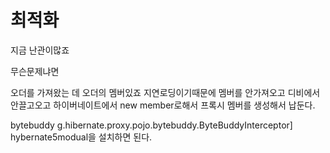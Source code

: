 # 최적화 

지금 난관이많죠 

무슨문제냐면

오더를 가져왔는 데 오더의 멤버있죠 
지연로딩이기때문에 멤버를 안가져오고
디비에서 안끌고오고 하이버네이트에서 new member로해서 프록시 멤버를 생성해서 납둔다.

bytebuddy   g.hibernate.proxy.pojo.bytebuddy.ByteBuddyInterceptor]
hybernate5modual을 설치하면 된다.